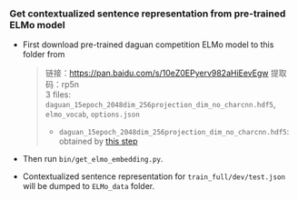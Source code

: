 
### Get contextualized sentence representation from pre-trained ELMo model
- First download pre-trained daguan competition ELMo model to this folder from

  > 链接：https://pan.baidu.com/s/10eZ0EPyerv982aHiEevEgw 提取码：rp5n
  > <br>3 files: `daguan_15epoch_2048dim_256projection_dim_no_charcnn.hdf5`, `elmo_vocab`, `options.json`
  >   + `daguan_15epoch_2048dim_256projection_dim_no_charcnn.hdf5`: obtained by [this step](https://github.com/allenai/bilm-tf#4-convert-the-tensorflow-checkpoint-to-hdf5-for-prediction-with-bilm-or-allennlp)

- Then run `bin/get_elmo_embedding.py`.

- Contextualized sentence representation for `train_full/dev/test.json` will be dumped to `ELMo_data` folder.
